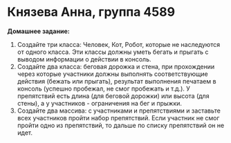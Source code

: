 <h1>Князева Анна, группа 4589</h1>

**Домашнее задание:**

1. Создайте три класса: Человек, Кот, Робот, которые не наследуются от одного класса. Эти классы должны уметь бегать и прыгать с выводом информации о действии в консоль.
2. Создайте два класса: беговая дорожка и стена, при прохождении через которые участники должны выполнять соответствующие действия (бежать или прыгать), результат выполнения печатаем в консоль (успешно пробежал, не смог пробежать и т.д.). У препятствий есть длина (для беговой дорожки) или высота (для стены), а у участников - ограничения на бег и прыжки.
3. Создайте два массива: с участниками и препятствиями и заставьте всех участников пройти набор препятствий. Если участник не смог пройти одно из препятствий, то дальше по списку препятствий он не идет.